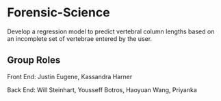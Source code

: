 # Forensic-Science

Develop a regression model to predict vertebral column lengths based on an incomplete set of vertebrae entered by the user. 
  
## Group Roles
Front End: Justin Eugene, Kassandra Harner

Back End: Will Steinhart, Yousseff Botros, Haoyuan Wang, Priyanka
